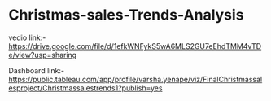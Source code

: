 # Christmas-sales-Trends-Analysis
vedio link:-
https://drive.google.com/file/d/1efkWNFykS5wA6MLS2GU7eEhdTMM4vTDe/view?usp=sharing

Dashboard link:-
https://public.tableau.com/app/profile/varsha.yenape/viz/FinalChristmassalesproject/Christmassalestrends1?publish=yes
